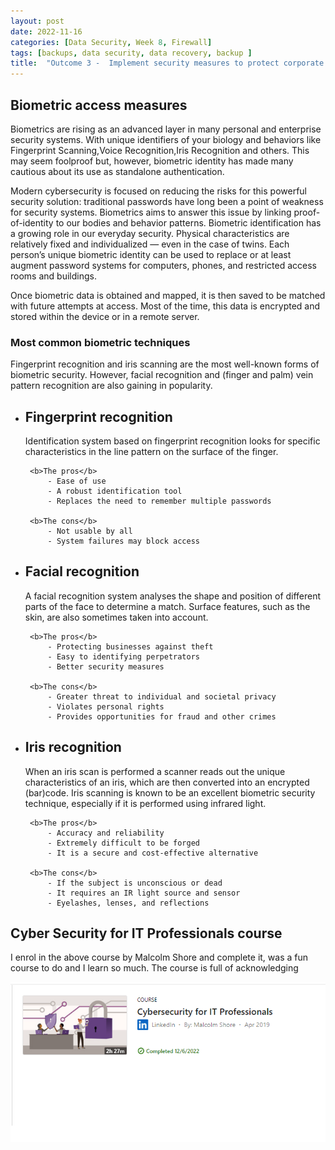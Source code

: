 ```yaml
---
layout: post
date: 2022-11-16
categories: [Data Security, Week 8, Firewall]
tags: [backups, data security, data recovery, backup ]
title:  "Outcome 3 -  Implement security measures to protect corporate data - Week 10"
---
```


##  Biometric access measures


Biometrics are rising as an advanced layer in many personal and enterprise security systems. With unique identifiers of your biology and behaviors like Fingerprint Scanning,Voice Recognition,Iris Recognition and others. This may seem foolproof but, however, biometric identity has made many cautious about its use as standalone authentication.

Modern cybersecurity is focused on reducing the risks for this powerful security solution: traditional passwords have long been a point of weakness for security systems. Biometrics aims to answer this issue by linking proof-of-identity to our bodies and behavior patterns.
Biometric identification has a growing role in our everyday security. Physical characteristics are relatively fixed and individualized — even in the case of twins. Each person’s unique biometric identity can be used to replace or at least augment password systems for computers, phones, and restricted access rooms and buildings.

Once biometric data is obtained and mapped, it is then saved to be matched with future attempts at access. Most of the time, this data is encrypted and stored within the device or in a remote server.



### Most common biometric techniques 

Fingerprint recognition and iris scanning are the most well-known forms of biometric security. However, facial recognition and (finger and palm) vein pattern recognition are also gaining in popularity. 

 - <h2>Fingerprint recognition</h2>

    Identification system based on fingerprint recognition looks for specific characteristics in the line pattern on the surface of the finger.

        <b>The pros</b>
            - Ease of use
            - A robust identification tool
            - Replaces the need to remember multiple passwords 

        <b>The cons</b>
            - Not usable by all
            - System failures may block access



 - <h2>Facial recognition</h2>

    A facial recognition system analyses the shape and position of different parts of the face to determine a match. Surface features, such as the skin, are also sometimes taken into account. 

        <b>The pros</b>
            - Protecting businesses against theft
            - Easy to identifying perpetrators
            - Better security measures

        <b>The cons</b>
            - Greater threat to individual and societal privacy
            - Violates personal rights
            - Provides opportunities for fraud and other crimes



 - <h2>Iris recognition</h2>

    When an iris scan is performed a scanner reads out the unique characteristics of an iris, which are then converted into an encrypted (bar)code. Iris scanning is known to be an excellent biometric security technique, especially if it is performed using infrared light.

        <b>The pros</b>
            - Accuracy and reliability
            - Extremely difficult to be forged
            - It is a secure and cost-effective alternative

        <b>The cons</b>
            - If the subject is unconscious or dead
            - It requires an IR light source and sensor
            - Eyelashes, lenses, and reflections





##  Cyber Security for IT Professionals course

I enrol in the above course by Malcolm Shore and complete it, was a fun course to do and I learn so much. The course is full of acknowledging 


![alt text](https://github.com/rgcosta7/rgcosta7.github.io/blob/main/img/week_10-course.png?raw=true "Cybersecurity for IT Professionals couse")
